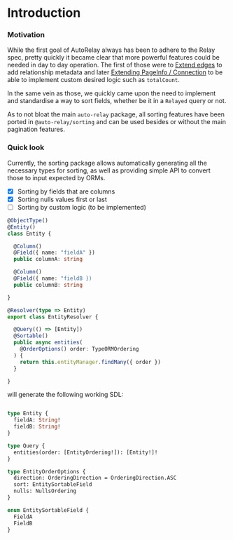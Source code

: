 # Introduction


### Motivation
While the first goal of AutoRelay always has been to adhere to the Relay spec, pretty quickly it became clear that more powerful features could be needed in day to day operation. The first of those were to [Extend edges](pagination-1/extending-edges-relationship-metadata.md) to add relationship metadata and later
[Extending PageInfo / Connection](pagination-1/extending-pageinfo-connection.md) to be able to implement custom desired logic such as `totalCount`.

In the same vein as those, we quickly came upon the need to implement and standardise a way to sort fields, whether be it in a `Relayed` query or not.

As to not bloat the main `auto-relay` package, all sorting features have been ported in `@auto-relay/sorting` and can be used besides or without the main pagination features.

### Quick look

Currently, the sorting package allows automatically generating all the necessary types for sorting, as well as providing simple API to convert those to input expected by ORMs.

- [x] Sorting by fields that are columns
- [x] Sorting nulls values first or last
- [ ] Sorting by custom logic (to be implemented)

```typescript
@ObjectType()
@Entity()
class Entity {

  @Column()
  @Field({ name: "fieldA" })
  public columnA: string

  @Column()
  @Field({ name: "fieldB })
  public columnB: string

}

@Resolver(type => Entity)
export class EntityResolver {

  @Query(() => [Entity])
  @Sortable()
  public async entities(
    @OrderOptions() order: TypeORMOrdering
  ) {
    return this.entityManager.findMany({ order })
  }

}
```

will generate the following working SDL:

```graphql

type Entity {
  fieldA: String!
  fieldB: String!
}

type Query {
  entities(order: [EntityOrdering!]): [Entity!]!
}

type EntityOrderOptions {
  direction: OrderingDirection = OrderingDirection.ASC
  sort: EntitySortableField
  nulls: NullsOrdering
}

enum EntitySortableField {
  FieldA
  FieldB
}
```